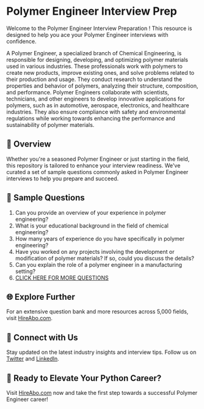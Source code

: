 # Polymer Engineer Interview Prep

Welcome to the Polymer Engineer Interview Preparation ! This resource is designed to help you ace your Polymer Engineer interviews with confidence.

A Polymer Engineer, a specialized branch of Chemical Engineering, is responsible for designing, developing, and optimizing polymer materials used in various industries. These professionals work with polymers to create new products, improve existing ones, and solve problems related to their production and usage. They conduct research to understand the properties and behavior of polymers, analyzing their structure, composition, and performance. Polymer Engineers collaborate with scientists, technicians, and other engineers to develop innovative applications for polymers, such as in automotive, aerospace, electronics, and healthcare industries. They also ensure compliance with safety and environmental regulations while working towards enhancing the performance and sustainability of polymer materials.

## 🚀 Overview

Whether you're a seasoned Polymer Engineer or just starting in the field, this repository is tailored to enhance your interview readiness. We've curated a set of sample questions commonly asked in Polymer Engineer interviews to help you prepare and succeed.

## 📝 Sample Questions

1. Can you provide an overview of your experience in polymer engineering?
2. What is your educational background in the field of chemical engineering?
3. How many years of experience do you have specifically in polymer engineering?
4. Have you worked on any projects involving the development or modification of polymer materials? If so, could you discuss the details?
5. Can you explain the role of a polymer engineer in a manufacturing setting?
6. [CLICK HERE FOR MORE QUESTIONS](https://hireabo.com/job/3_4_15/Polymer%20Engineer)

## 🌐 Explore Further

For an extensive question bank and more resources across 5,000 fields, visit [HireAbo.com](https://www.hireabo.com).

## 📱 Connect with Us

Stay updated on the latest industry insights and interview tips. Follow us on [Twitter](https://twitter.com/hireabo) and [LinkedIn](https://www.linkedin.com/in/hire-abo-3609972a8/).

## 🚀 Ready to Elevate Your Python Career?

Visit [HireAbo.com](https://www.hireabo.com) now and take the first step towards a successful Polymer Engineer career!
